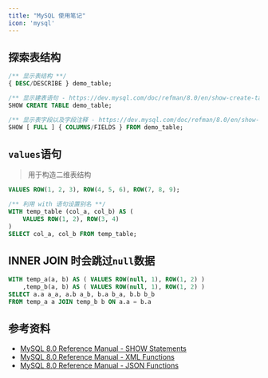 ```yaml
---
title: "MySQL 使用笔记"
icon: 'mysql'
---
```


## 探索表结构

```sql
/** 显示表结构 **/
{ DESC/DESCRIBE } demo_table;

/** 显示建表语句 - https://dev.mysql.com/doc/refman/8.0/en/show-create-table.html **/
SHOW CREATE TABLE demo_table;

/** 显示表字段以及字段注释 - https://dev.mysql.com/doc/refman/8.0/en/show-columns.html **/
SHOW [ FULL ] { COLUMNS/FIELDS } FROM demo_table;
```

## `values`语句

> 用于构造二维表结构

```sql
VALUES ROW(1, 2, 3), ROW(4, 5, 6), ROW(7, 8, 9);

/** 利用 with 语句设置别名 **/
WITH temp_table (col_a, col_b) AS (
	VALUES ROW(1, 2), ROW(3, 4)
)
SELECT col_a, col_b FROM temp_table;
```

## INNER JOIN 时会跳过`null`数据

```sql
WITH temp_a(a, b) AS ( VALUES ROW(null, 1), ROW(1, 2) )
	,temp_b(a, b) AS ( VALUES ROW(null, 1), ROW(1, 2) )
SELECT a.a a_a, a.b a_b, b.a b_a, b.b b_b 
FROM temp_a a JOIN temp_b b ON a.a = b.a
```


## 参考资料

- [MySQL 8.0 Reference Manual - SHOW Statements](https://dev.mysql.com/doc/refman/8.0/en/show.html)
- [MySQL 8.0 Reference Manual - XML Functions](https://dev.mysql.com/doc/refman/8.0/en/xml-functions.html)
- [MySQL 8.0 Reference Manual - JSON Functions](https://dev.mysql.com/doc/refman/8.0/en/json-functions.html)
